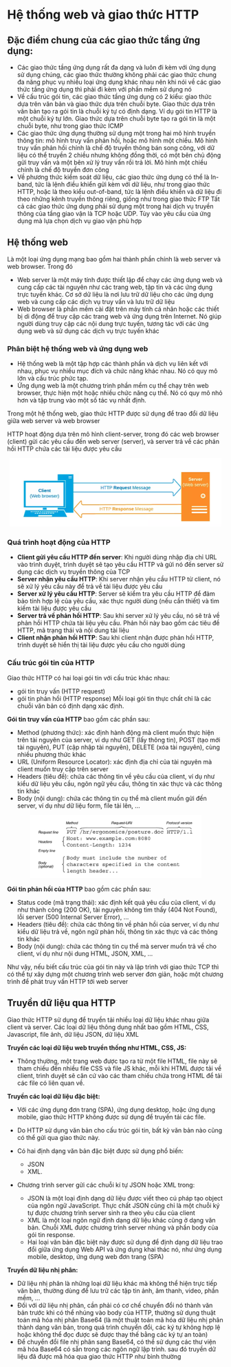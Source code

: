 # Hệ thống web và giao thức HTTP 

## Đặc điểm chung của các giao thức tầng ứng dụng: 

- Các giao thức tầng ứng dụng rất đa dạng và luôn đi kèm với ứng dụng sử dụng chúng, các giao thức thường không phải các giao thức chung đa năng phục vụ nhiều loại ứng dụng khác nhau nên khi nói về các giao thức tầng ứng dụng thì phải đi kèm với phần mềm sử dụng nó
- Về cấu trúc gói tin, các giao thức tầng ứng dụng có 2 kiểu: giao thức dựa trên văn bản và giao thức dựa trên chuỗi byte. Giao thức dựa trên văn bản tạo ra gói tin là chuỗi ký tự có định dạng. Ví dụ gói tin HTTP là một chuỗi ký tự lớn. Giao thức dựa trên chuỗi byte tạo ra gói tin là một chuỗi byte, như trong giao thức ICMP
- Các giao thức ứng dụng thường sử dụng một trong hai mô hình truyền thông tin: mô hình truy vấn phản hồi, hoặc mô hình một chiều. Mô hình truy vấn phản hồi chính là chế độ truyền thông bán song công, với dữ liệu có thể truyền 2 chiều nhưng không đồng thời, có một bên chủ động gửi truy vấn và một bên xử lý truy vấn rồi trả lời. Mô hình một chiều chính là chế độ truyền đơn công
- Về phương thức kiểm soát dữ liệu, các giao thức ứng dụng có thể là In-band, tức là lệnh điều khiển gửi kèm với dữ liệu, như trong giao thức HTTP, hoặc là theo kiểu out-of-band, tức là lệnh điều khiển và dữ liệu đi theo những kênh truyền thông riêng, giống như trong giao thức FTP
Tất cả các giao thức ứng dụng phải sử dụng một trong hai dịch vụ truyền thông của tầng giao vận là TCP hoặc UDP. Tùy vào yêu cầu của ứng dụng mà lựa chọn dịch vụ giao vận phù hợp

## Hệ thống web

Là một loại ứng dụng mạng bao gồm hai thành phần chính là web server và web browser. Trong đó

- Web server là một máy tính được thiết lập để chạy các ứng dụng web và cung cấp các tài nguyên như các trang web, tập tin và các ứng dụng trực tuyến khác. Cơ sở dữ liệu là nơi lưu trữ dữ liệu cho các ứng dụng web và cung cấp các dịch vụ truy vấn và lưu trữ dữ liệu
- Web browser là phần mềm cài đặt trên máy tính cá nhân hoặc các thiết bị di động để truy cập các trang web và ứng dụng trên Internet. Nó giúp người dùng truy cập các nội dung trực tuyến, tương tác với các ứng dụng web và sử dụng các dịch vụ trực tuyến khác

### Phân biệt hệ thống web và ứng dụng web

- Hệ thống web là một tập hợp các thành phần và dịch vụ liên kết với nhau, phục vụ nhiều mục đích và chức năng khác nhau. Nó có quy mô lớn và cấu trúc phức tạp.
- Ứng dụng web là một chương trình phần mềm cụ thể chạy trên web browser, thực hiện một hoặc nhiều chức năng cụ thể. Nó có quy mô nhỏ hơn và tập trung vào một số tác vụ nhất định.

Trong một hệ thống web, giao thức HTTP được sử dụng để trao đổi dữ liệu giữa web server và web browser

HTTP hoạt động dựa trên mô hình client-server, trong đó các web browser (client) gửi các yêu cầu đến web server (server), và server trả về các phản hồi HTTP chứa các tài liệu được yêu cầu

<p align="center">
  <img src="../image/Chapter6/Client_Server_Architecture.png" alt="Client_Server_Architecture">
</p>

### Quá trình hoạt động của HTTP

- **Client gửi yêu cầu HTTP đến server**: Khi người dùng nhập địa chỉ URL vào trình duyệt, trình duyệt sẽ tạo yêu cầu HTTP và gửi nó đến server sử dụng các dịch vụ truyền thông của TCP
- **Server nhận yêu cầu HTTP**: Khi server nhận yêu cầu HTTP từ client, nó sẽ xử lý yêu cầu này để trả về tài liệu được yêu cầu
- **Server xử lý yêu cầu HTTP**: Server sẽ kiểm tra yêu cầu HTTP để đảm bảo tính hợp lệ của yêu cầu, xác thực người dùng (nếu cần thiết) và tìm kiếm tài liệu được yêu cầu
- **Server trả về phản hồi HTTP**: Sau khi server xử lý yêu cầu, nó sẽ trả về phản hồi HTTP chứa tài liệu yêu cầu. Phản hồi này bao gồm các tiêu đề HTTP, mã trạng thái và nội dung tài liệu
- **Client nhận phản hồi HTTP**: Sau khi client nhận được phản hồi HTTP, trình duyệt sẽ hiển thị tài liệu được yêu cầu cho người dùng

### Cấu trúc gói tin của HTTP

Giao thức HTTP có hai loại gói tin với cấu trúc khác nhau: 
- gói tin truy vấn (HTTP request)
- gói tin phản hồi (HTTP response)
Mỗi loại gói tin thực chất chỉ là các chuỗi văn bản có định dạng xác định.

**Gói tin truy vấn của HTTP** bao gồm các phần sau:
- Method (phương thức): xác định hành động mà client muốn thực hiện trên tài nguyên của server, ví dụ như GET (lấy thông tin), POST (tạo mới tài nguyên), PUT (cập nhập tài nguyên), DELETE (xóa tài nguyên), cùng nhiều phương thức khác
- URL (Uniform Resource Locator): xác định địa chỉ của tài nguyên mà client muốn truy cập trên server
- Headers (tiêu đề): chứa các thông tin về yêu cầu của client, ví dụ như kiểu dữ liệu yêu cầu, ngôn ngữ yêu cầu, thông tin xác thực và các thông tin khác
- Body (nội dung): chứa các thông tin cụ thể  mà client muốn gửi đến server, ví dụ như dữ liệu form, file tải lên, …

<p align="center">
  <img src="../image/Chapter6/HTTP_Request.png" alt="HTTP_Request">
</p>

**Gói tin phản hồi của HTTP** bao gồm các phần sau:
- Status code (mã trạng thái): xác định kết quả yêu cầu của client, ví dụ như thành công (200 OK), tài nguyên không tìm thấy (404 Not Found), lỗi server (500 Internal Server Error), …
- Headers (tiêu đề): chứa các thông tin về phản hồi của server, ví dụ như kiểu dữ liệu trả về, ngôn ngữ phản hồi, thông tin xác thực và các thông tin khác
- Body (nội dung): chứa các thông tin cụ thể mà server muốn trả về cho client, ví dụ như nội dung HTML, JSON, XML, …

Như vậy, nếu biết cấu trúc của gói tin này và lập trình với giao thức TCP thì có thể tự xây dựng một chương trình web server đơn giản, hoặc một chương trình để phát truy vấn HTTP tới web server

## Truyền dữ liệu qua HTTP

Giao thức HTTP sử dụng để truyền tải nhiều loại dữ liệu khác nhau giữa client và server. Các loại dữ liệu thông dụng nhất bao gồm HTML, CSS, Javascript, file ảnh, dữ liệu JSON, dữ liệu XML

**Truyền các loại dữ liệu web truyền thống như HTML, CSS, JS:** 
- Thông thường, một trang web được tạo ra từ một file HTML, file này sẽ tham chiếu đến nhiều file CSS và file JS khác, mỗi khi HTML được tải về client, trình duyệt sẽ căn cứ vào các tham chiếu chứa trong HTML để tải các file có liên quan về.

**Truyền các loại dữ liệu đặc biệt:** 
- Với các ứng dụng đơn trang (SPA), ứng dụng desktop, hoặc ứng dụng mobile, giao thức HTTP không được sử dụng để truyền tải các file. 
- Do HTTP sử dụng văn bản cho cấu trúc gói tin, bất kỳ văn bản nào cũng có thể gửi qua giao thức này. 
- Có hai định dạng văn bản đặc biệt được sử dụng phổ biến:
    - JSON 
    - XML. 

- Chương trình server gửi các chuỗi kí tự JSON hoặc XML trong:
    - JSON là một loại định dạng dữ liệu được viết theo cú pháp tạo object của ngôn ngữ JavaScript. Thực chất JSON cũng chỉ là một chuỗi ký tự được chương trình server sinh ra theo yêu cầu của client
    - XML là một loại ngôn ngữ định dạng dữ liệu khác cũng ở dạng văn bản. Chuỗi XML được chương trình server nhúng và phần body của gói tin response.
    - Hai loại văn bản đặc biệt này được sử dụng để định dạng dữ liệu trao đổi giữa ứng dụng Web API và ứng dụng khai thác nó, như ứng dụng mobile, desktop, ứng dụng web đơn trang (SPA)

**Truyền dữ liệu nhị phân:**
- Dữ liệu nhị phân là những loại dữ liệu khác mà không thể hiện trực tiếp văn bản, thường dùng để lưu trữ các tập tin ảnh, âm thanh, video, phần mềm, …
- Đối với dữ liệu nhị phân, cần phải có cơ chế chuyển đổi nó thành văn bản trước khi có thể nhúng vào body của HTTP, thường sử dụng thuật toán mã hóa nhị phân Base64 (là một thuật toán mã hóa dữ liệu nhị phân thành dạng văn bản, trong quá trình chuyển đổi, các ký tự không hợp lệ hoặc không thể đọc được sẽ được thay thế bằng các ký tự an toàn)
- Để chuyển đổi file nhị phân sang Base64, có thể sử dụng các thư viện mã hóa Base64 có sẵn trong các ngôn ngữ lập trình. sau đó truyền dữ liệu đã được mã hóa qua giao thức HTTP như bình thường




